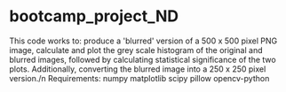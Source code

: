 # bootcamp_project_ND
This code works to: produce a 'blurred' version of a 500 x 500 pixel PNG image, calculate and plot the grey scale histogram of the original and blurred images, followed by calculating statistical significance of the two plots. Additionally, converting the blurred image into a 250 x 250 pixel version./n
Requirements: numpy matplotlib scipy pillow opencv-python
